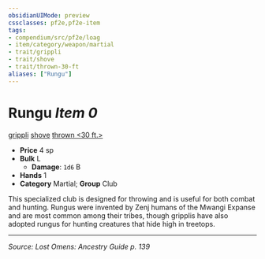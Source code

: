 ```yaml
---
obsidianUIMode: preview
cssclasses: pf2e,pf2e-item
tags:
- compendium/src/pf2e/loag
- item/category/weapon/martial
- trait/grippli
- trait/shove
- trait/thrown-30-ft
aliases: ["Rungu"]
---
```

# Rungu *Item 0*  
[grippli](rules/traits/grippli-b2.md "Grippli Ancestry & Heritage Trait")  [shove](rules/traits/shove.md "Shove Weapon Trait")  [thrown <30 ft.>](rules/traits/thrown-30-ft.md "Thrown Weapon Trait")  

- **Price** 4 sp
- **Bulk** L
  - **Damage**: `1d6` B
- **Hands** 1
- **Category** Martial; **Group** Club 

This specialized club is designed for throwing and is useful for both combat and hunting. Rungus were invented by Zenj humans of the Mwangi Expanse and are most common among their tribes, though gripplis have also adopted rungus for hunting creatures that hide high in treetops.


---
*Source: Lost Omens: Ancestry Guide p. 139*